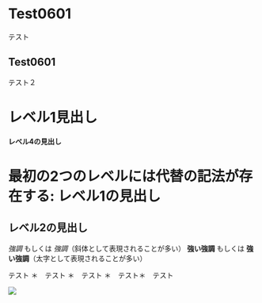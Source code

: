 # Test0601
テスト
## Test0601
テスト２

# レベル1見出し

#### レベル4の見出し

最初の2つのレベルには代替の記法が存在する:
レベル1の見出し
===============
レベル2の見出し
---------------

*強調* もしくは _強調_（斜体として表現されることが多い）
**強い強調** もしくは __強い強調__（太字として表現されることが多い）

テスト
＊　テスト
＊　テスト
＊　テスト＊　テスト

![](https://simple.wikipedia.org/wiki/File:Kendo_EM_2005_-_kote.jpg)
